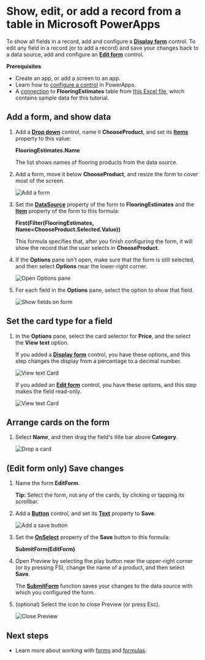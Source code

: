 <properties
    pageTitle="Show, edit, or add a record from a table | Microsoft PowerApps"
    description="Use a form to show, edit, or add a record from a table in your data source."
    services=""
    suite="powerapps"
    documentationCenter="na"
    authors="sarafankit"
    manager="erikre"
    editor=""
    tags=""/>
<tags
    ms.service="powerapps"
    ms.devlang="na"
    ms.topic="article"
    ms.tgt_pltfrm="na"
    ms.workload="na"
    ms.date="04/13/2016"
    ms.author="ankitsar"/>

# Show, edit, or add a record from a table in Microsoft PowerApps #
To show all fields in a record, add and configure a **[Display form](controls/control-form-detail.md)** control. To edit any field in a record (or to add a record) and save your changes back to a data source, add and configure an **[Edit form](controls/control-form-detail.md)** control.

**Prerequisites**

- Create an app, or add a screen to an app.
- Learn how to [configure a control](add-configure-controls.md) in PowerApps.
- A [connection](add-data-connection.md) to **FlooringEstimates** table from [this Excel file](https://az787822.vo.msecnd.net/documentation/get-started-from-data/FlooringEstimates.xlsx), which contains sample data for this tutorial.

## Add a form, and show data ##
1. Add a **[Drop down](controls/control-drop-down.md)** control, name it **ChooseProduct**, and set its **[Items](controls/properties-core.md)** property to this value:

	**FlooringEstimates.Name**

	The list shows names of flooring products from the data source.

1. Add a form, move it below **ChooseProduct**, and resize the form to cover most of the screen.

    ![Add a form](./media/add-form/add-a-form.png)

1.  Set the **[DataSource](controls/control-form-detail.md)** property of the form to **FlooringEstimates** and the **[Item](controls/control-form-detail.md)** property of the form to this formula:

	**First(Filter(FlooringEstimates, Name=ChooseProduct.Selected.Value))**

    This formula specifies that, after you finish configuring the form, it will show the record that the user selects in **ChooseProduct**.

1. If the **Options** pane isn't open, make sure that the form is still selected, and then select **Options** near the lower-right corner.

	![Open Options pane](./media/add-form/open-options.png)

1. For each field in the **Options** pane, select the option to show that field.

	![Show fields on form](./media/add-form/show-fields.png)

## Set the card type for a field ##
1. In the **Options** pane, select the card selector for **Price**, and the select the **View text** option.

	If you added a **[Display form](controls/control-form-detail.md)** control, you have these options, and this step changes the display from a percentage to a decimal number.

    ![View text Card](./media/add-form/select-text-card.png)

	If you added an **[Edit form](controls/control-form-detail.md)** control, you have these options, and this step makes the field read-only.

    ![View text Card](./media/add-form/select-text-card-edit.png)

## Arrange cards on the form ##
1. Select **Name**, and then drag the field's title bar above **Category**.

    ![Drop a card](./media/add-form/card-on-top.png)

## (Edit form only) Save changes ##
1. Name the form **EditForm**.

	**Tip:** Select the form, not any of the cards, by clicking or tapping its scrollbar.

1. Add a **[Button](controls/control-button.md)** control, and set its **[Text](controls/properties-core.md)** property to **Save**.

	![Add a save button](./media/add-form/add-a-save-button.png)  

1.  Set the **[OnSelect](controls/properties-core.md)** property of the **Save** button to this formula:

	**SubmitForm(EditForm)**

1. Open Preview by selecting the play button near the upper-right corner (or by pressing F5), change the name of a product, and then select **Save**.

	The **[SubmitForm](functions/function-form.md)** function saves your changes to the data source with which you configured the form.

1. (optional) Select the icon to close Preview (or press Esc).

	![Close Preview](./media/add-form/close-preview.png)

## Next steps ##
- Learn more about working with [forms](working-with-forms.md) and [formulas](working-with-formulas.md).
